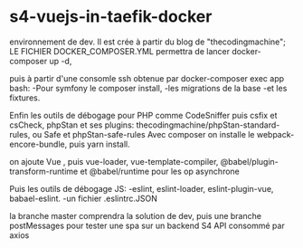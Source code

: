 # s4-vuejs-in-taefik-docker
environnement de dev.
Il est crée à partir du blog de "thecodingmachine";
LE FICHIER DOCKER_COMPOSER.YML permettra de lancer docker-composer up -d, 

puis à partir d'une consomle ssh obtenue par 
docker-composer exec app bash:
-Pour symfony le composer install,
-les migrations de la base 
-et les fixtures.

Enfin les outils de débogage pour PHP comme CodeSniffer puis csfix et csCheck, phpStan
et ses plugins: thecodingmachine/phpStan-standard-rules, ou Safe et phpStan-safe-rules
Avec composer on installe le webpack-encore-bundle, puis yarn install.

on ajoute Vue , puis vue-loader, vue-template-compiler, @babel/plugin-transform-runtime et @babel/runtime pour les op asynchrone

Puis les outils de débogage JS:
-eslint, eslint-loader, eslint-plugin-vue, babael-eslint.
-un fichier .eslintrc.JSON 

la branche master comprendra la solution de dev, puis une branche postMessages
pour tester une spa sur un backend S4 API consommé par axios
